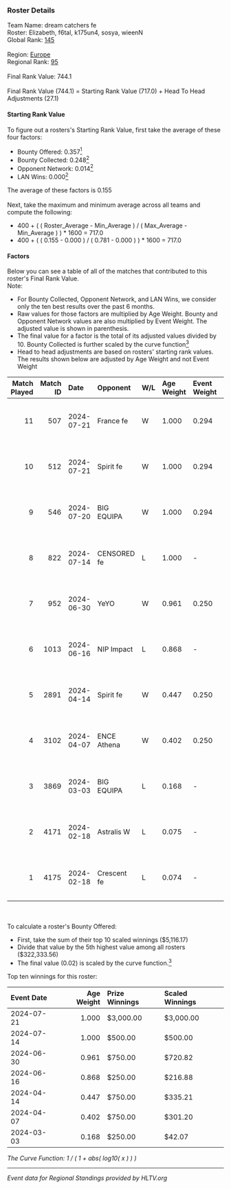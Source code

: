 ### Roster Details<br />
Team Name: dream catchers fe<br />
Roster: Elizabeth, f6tal, k175un4, sosya, wieenN<br />
Global Rank: [145](../standings_global.md)<br />
<br />
Region: [Europe]( ../standings_europe.md)<br />
Regional Rank: [95]( ../standings_europe.md)<br />
<br />
Final Rank Value:  744.1<br />
<br />
Final Rank Value (744.1) = Starting Rank Value (717.0) + Head To Head Adjustments (27.1)<br />

#### Starting Rank Value<br />
To figure out a rosters's Starting Rank Value, first take the average of these four factors:<br />
- Bounty Offered: 0.357[<sup>1</sup>](#table2)
- Bounty Collected: 0.248[<sup>2</sup>](#table1)
- Opponent Network: 0.014[<sup>2</sup>](#table1)
- LAN Wins: 0.000[<sup>2</sup>](#table1)

The average of these factors is 0.155<br />
<br />
Next, take the maximum and minimum average across all teams and compute the following:<br />
- 400 + ( ( Roster_Average - Min_Average ) / ( Max_Average - Min_Average ) ) * 1600 = 717.0
- 400 + ( ( 0.155 - 0.000 ) / ( 0.781 - 0.000 ) ) * 1600 = 717.0


#### Factors<br />
Below you can see a table of all of the matches that contributed to this roster's Final Rank Value.<br />
Note:<br />

- For Bounty Collected, Opponent Network, and LAN Wins, we consider only the ten best results over the past 6 months.
- Raw values for those factors are multiplied by Age Weight. Bounty and Opponent Network values are also multiplied by Event Weight. The adjusted value is shown in parenthesis.
- The final value for a factor is the total of its adjusted values divided by 10. Bounty Collected is further scaled by the curve function[<sup>3</sup>](#curveFunction)
- Head to head adjustments are based on rosters' starting rank values. The results shown below are adjusted by Age Weight and not Event Weight
<span id="table1"></span><br />


| Match Played | Match ID | Date       | Opponent    | W/L | Age Weight | Event Weight | Bounty Collected | Opponent Network | LAN Wins  | H2H Adj. | Roster                                   |
| -: | -: | :- | :- | :- | :- | :- | :- | :- | :- | -: | :- |
|           11 |      507 | 2024-07-21 | France fe   | W   | 1.000      | 0.294        | 0.006 (0.002)    | 0.119 (0.035)    | 0 (0.000) |    13.44 | Elizabeth, f6tal, k175un4, sosya, wieenN |
|           10 |      512 | 2024-07-21 | Spirit fe   | W   | 1.000      | 0.294        | 0.005 (0.001)    | 0.140 (0.041)    | 0 (0.000) |    11.63 | Elizabeth, f6tal, k175un4, sosya, wieenN |
|            9 |      546 | 2024-07-20 | BIG EQUIPA  | W   | 1.000      | 0.294        | 0.017 (0.005)    | 0.149 (0.044)    | 0 (0.000) |    18.16 | Elizabeth, f6tal, k175un4, sosya, wieenN |
|            8 |      822 | 2024-07-14 | CENSORED fe | L   | 1.000      | -            | -                | -                | -         |   -15.97 | Elizabeth, f6tal, k175un4, t4tty, wieenN |
|            7 |      952 | 2024-06-30 | YeYO        | W   | 0.961      | 0.250        | 0.001 (0.000)    | 0.000 (0.000)    | 0 (0.000) |     7.68 | Elizabeth, f6tal, k175un4, sosya, wieenN |
|            6 |     1013 | 2024-06-16 | NIP Impact  | L   | 0.868      | -            | -                | -                | -         |   -13.44 | k175un4, sosya, Stormy, unknxwn, wieenN  |
|            5 |     2891 | 2024-04-14 | Spirit fe   | W   | 0.447      | 0.250        | 0.005 (0.001)    | 0.140 (0.016)    | 0 (0.000) |     5.71 | k175un4, sosya, Stormy, trigusha, wieenN |
|            4 |     3102 | 2024-04-07 | ENCE Athena | W   | 0.402      | 0.250        | 0.002 (0.000)    | 0.035 (0.003)    | 0 (0.000) |     4.93 | k175un4, sosya, Stormy, trigusha, wieenN |
|            3 |     3869 | 2024-03-03 | BIG EQUIPA  | L   | 0.168      | -            | -                | -                | -         |    -2.24 | k175un4, sosya, Stormy, trigusha, wieenN |
|            2 |     4171 | 2024-02-18 | Astralis W  | L   | 0.075      | -            | -                | -                | -         |    -1.49 | k175un4, mikeri, sosya, Stormy, wieenN   |
|            1 |     4175 | 2024-02-18 | Crescent fe | L   | 0.074      | -            | -                | -                | -         |    -1.35 | k175un4, mikeri, sosya, Stormy, wieenN   |

<br />
<span id="table2"></span><br />
To calculate a roster's Bounty Offered:<br />

- First, take the sum of their top 10 scaled winnings ($5,116.17)
- Divide that value by the 5th highest value among all rosters ($322,333.56)
- The final value (0.02) is scaled by the curve function.[<sup>3</sup>](#curveFunction)

Top ten winnings for this roster:<br />

| Event Date | Age Weight | Prize Winnings | Scaled Winnings |
| :- | -: | :- | :- |
| 2024-07-21 |      1.000 | $3,000.00      | $3,000.00       |
| 2024-07-14 |      1.000 | $500.00        | $500.00         |
| 2024-06-30 |      0.961 | $750.00        | $720.82         |
| 2024-06-16 |      0.868 | $250.00        | $216.88         |
| 2024-04-14 |      0.447 | $750.00        | $335.21         |
| 2024-04-07 |      0.402 | $750.00        | $301.20         |
| 2024-03-03 |      0.168 | $250.00        | $42.07          |


<span id="curveFunction"></span>_The Curve Function: 1 / ( 1 + abs( log10( x ) ) )_<br />

---
_Event data for Regional Standings provided by HLTV.org_<br />
